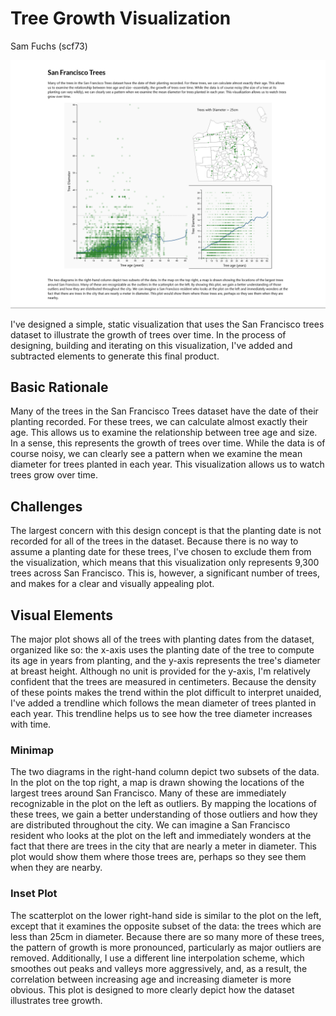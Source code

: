 # Tree Growth Visualization
Sam Fuchs (scf73)

![screenshot](screenshot.png)

I've designed a simple, static visualization that uses the San Francisco trees
dataset to illustrate the growth of trees over time. In the process of
designing, building and iterating on this visualization, I've added and
subtracted elements to generate this final product.

## Basic Rationale

Many of the trees in the San Francisco Trees dataset have the date of their
planting recorded. For these trees, we can calculate almost exactly their age.
This allows us to examine the relationship between tree age and size. In a
sense, this represents the growth of trees over time. While the data is of
course noisy, we can clearly see a pattern when we examine the mean diameter for
trees planted in each year. This visualization allows us to watch trees grow
over time.

## Challenges

The largest concern with this design concept is that the planting date is not
recorded for all of the trees in the dataset. Because there is no way to assume
a planting date for these trees, I've chosen to exclude them from the
visualization, which means that this visualization only represents 9,300 trees
across San Francisco. This is, however, a significant number of trees, and makes
for a clear and visually appealing plot.

## Visual Elements

The major plot shows all of the trees with planting dates from the dataset,
organized like so: the x-axis uses the planting date of the tree to compute its
age in years from planting, and the y-axis represents the tree's diameter at
breast height. Although no unit is provided for the y-axis, I'm relatively
confident that the trees are measured in centimeters. Because the density of
these points makes the trend within the plot difficult to interpret unaided,
I've added a trendline which follows the mean diameter of trees planted in each
year. This trendline helps us to see how the tree diameter increases with time.

### Minimap

The two diagrams in the right-hand column depict two subsets of the data. In the
plot on the top right, a map is drawn showing the locations of the largest trees
around San Francisco. Many of these are immediately recognizable in the plot on
the left as outliers. By mapping the locations of these trees, we gain a better
understanding of those outliers and how they are distributed throughout the
city. We can imagine a San Francisco resident who looks at the plot on the left
and immediately wonders at the fact that there are trees in the city that are
nearly a meter in diameter. This plot would show them where those trees are,
perhaps so they see them when they are nearby.

### Inset Plot

The scatterplot on the lower right-hand side is similar to the plot on the left,
except that it examines the opposite subset of the data: the trees which are
less than 25cm in diameter. Because there are so many more of these trees, the
pattern of growth is more pronounced, particularly as major outliers are
removed. Additionally, I use a different line interpolation scheme, which
smoothes out peaks and valleys more aggressively, and, as a result, the
correlation between increasing age and increasing diameter is more obvious. This
plot is designed to more clearly depict how the dataset illustrates tree growth.
